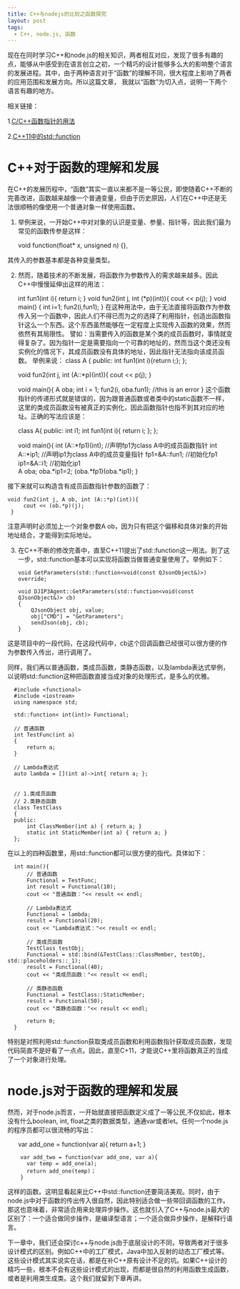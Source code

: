```yaml
---
title: C++与nodejs的比较之函数探究
layout: post
tags:
  - C++, node.js, 函数
---
```



现在在同时学习C++和node.js的相关知识，两者相互对应，发现了很多有趣的点，能够从中感受到在语言创立之初，一个精巧的设计能够多么大的影响整个语言的发展进程。其中，由于两种语言对于“函数”的理解不同，很大程度上影响了两者的应用范围和发展方向。所以这篇文章，
我就以“函数”为切入点，说明一下两个语言有趣的地方。


相关链接：

1.[C/C++函数指针的用法](http://www.cnblogs.com/TenosDoIt/p/3164081.html)


2.[C++11中的std::function](http://www.jellythink.com/archives/771)

# C++对于函数的理解和发展

在C++的发展历程中，“函数”其实一直以来都不是一等公民，即使随着C++不断的完善改进，函数越来越像一个普通变量，但由于历史原因，人们在C++中还是无法很顺畅的像使用一个普通对象一样使用函数。

1. 举例来说，一开始C++中对对象的认识是变量、参量、指针等，因此我们最为常见的函数传参是这样：

    void function(float* x, unsigned n) {},
    
其传入的参数基本都是各种变量类型。

2. 然而，随着技术的不断发展，将函数作为参数传入的需求越来越多。因此C++中慢慢延伸出这样的用法：

    int fun1(int i){ 
        return   i; 
    } 
    void fun2(int j, int (*p)(int)){ 
        cout << p(j); 
    } 
    void main() { 
        int   i=1; 
        fun2(i,fun1); 
    } 
在这种用法中，由于无法直接将函数作为参数传入另一个函数中，因此人们不得已而为之的选择了利用指针，创造出函数指针这么一个东西。这个东西虽然能够在一定程度上实现传入函数的效果，然而依然有其局限性。
譬如：当需要传入的函数是某个类的成员函数时，事情就变得复杂了。因为指针一定是需要指向一个可靠的地址的，然而当这个类还没有实例化的情况下，其成员函数没有具体的地址，因此指针无法指向该成员函数。
举例来说：
      class A { 
        public: 
          int fun1(int i){return i;}; 
      }; 

      void fun2(int j, int (A::*p)(int)){ 
          cout << p(j); 
      } 

      void main(){ 
          A oba; 
          int i = 1; 
          fun2(i, oba.fun1);     //this   is   an   error 
      } 
这个函数指针的传递形式就是错误的，因为跟普通函数或者类中的static函数不一样，这里的类成员函数没有被真正的实例化，因此函数指针也指不到其对应的地址。正确的写法应该是：


    class A{ 
    public: 
      int i1; 
      int fun1(int i){ 
        return   i; 
        }; 
    }; 

    void main(){ 
    int (A::*fp1)(int);         //声明fp1为class   A中的成员函数指针 
    int A::*ip1;                       //声明ip1为class   A中的成员变量指针 
    fp1=&A::fun1;                     //初始化fp1 
    ip1=&A::i1;                         //初始化ip1   
    A   oba; 
    oba.*ip1=2; 
    (oba.*fp1)(oba.*ip1); 
    }
    
接下来就可以构造含有成员函数指针参数的函数了： 
    
    void fun2(int j, A ob, int (A::*p)(int)){ 
         cout << (ob.*p)(j); 
     }
     
 注意声明时必须加上一个对象参数A   ob，因为只有把这个偏移和具体对象的开始地址结合，才能得到实际地址。
 
 3. 在C++不断的修改完善中，直至C++11提出了std::function这一用法。到了这一步，std::function基本可以实现将函数当做普通变量使用了。举例如下：

        void GetParameters(std::function<void(const QJsonObject&)>) override;
        
        void DJIP3Agent::GetParameters(std::function<void(const QJsonObject&)> cb)
        {
            QJsonObject obj, value;
            obj["CMD"] = "GetParameters";
            sendJson(obj, cb);
        }
  
这是项目中的一段代码，在这段代码中，cb这个回调函数已经很可以很方便的作为参数传入传出，进行调用了。

同样，我们再以普通函数，类成员函数，类静态函数，以及lambda表达式举例，以说明std::function这种把函数直接当成对象的处理形式，是多么的优雅。

      #include <functional>
      #include <iostream>
      using namespace std;

      std::function< int(int)> Functional;

      // 普通函数
      int TestFunc(int a)
      {
          return a;
      }

      // Lambda表达式
      auto lambda = [](int a)->int{ return a; };


      // 1.类成员函数
      // 2.类静态函数
      class TestClass
      {
      public:
          int ClassMember(int a) { return a; }
          static int StaticMember(int a) { return a; }
      };
      
在以上的四种函数里，用std::function都可以很方便的指代。具体如下：
      
      int main(){
          // 普通函数
          Functional = TestFunc;
          int result = Functional(10);
          cout << "普通函数："<< result << endl;

          // Lambda表达式
          Functional = lambda;
          result = Functional(20);
          cout << "Lambda表达式："<< result << endl;

          // 类成员函数
          TestClass testObj;
          Functional = std::bind(&TestClass::ClassMember, testObj, std::placeholders::_1);
          result = Functional(40);
          cout << "类成员函数："<< result << endl;

          // 类静态函数
          Functional = TestClass::StaticMember;
          result = Functional(50);
          cout << "类静态函数："<< result << endl;

          return 0;
      }

特别是对照利用std::function获取类成员函数和利用函数指针获取成员函数，发现代码简直不是好看了一点点。因此，直至C+11，才能说C++里将函数真正的当成了一个对象进行处理。


# node.js对于函数的理解和发展

然而，对于node.js而言，一开始就直接把函数定义成了一等公民,不仅如此，根本没有什么boolean, int, float之类的数据类型，通通var或者let。任何一个node.js的程序员都可以很流畅的写出：



       var add_one = function(var a){
          return a+1;
        }
      
        var add_two = function(var add_one, var a){
          var temp = add_one(a);
          return add_one(temp)；
        }

这样的函数。这明显看起来比C++中std::function还要简洁美观。同时，由于node.js中对于函数的传出传入很自然，因此特别适合做一些带回调函数的工作。那这也意味着，非常适合用来处理异步操作。这也就引入了C++与node.js最大的区别了：一个适合做同步操作，是编译型语言；一个适合做异步操作，是解释行语言。

下一章中，我们还会探讨c++与node.js由于底层设计的不同，导致两者对于很多设计模式的区别。例如C++中的工厂模式，Java中加入反射的动态工厂模式等。这些设计模式其实说实在话，都是在补C++原有设计不足的坑。如果C++设计的精巧一些，根本不会有这些设计模式的出现，而都是很自然的利用函数生成函数，或者是利用类生成类。这个我们就留到下章再讲。

